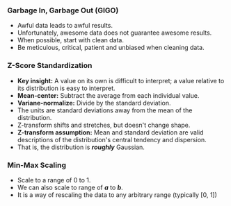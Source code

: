 ### Garbage In, Garbage Out (GIGO)

-   Awful data leads to awful results.
-   Unfortunately, awesome data does not guarantee awesome results.
-   When possible, start with clean data.
-   Be meticulous, critical, patient and unbiased when cleaning data.

### Z-Score Standardization

-   **Key insight:** A value on its own is difficult to interpret; a value relative to its distribution is easy to interpret.
-   **Mean-center:** Subtract the average from each individual value.
-   **Variane-normalize:** Divide by the standard deviation.
-   The units are standard deviations away from the mean of the distribution.
-   Z-transform shifts and stretches, but doesn't change shape.
-   **Z-transform assumption:** Mean and standard deviation are valid descriptions of the distribution's central tendency and dispersion.
-   That is, the distribution is **_roughly_** Gaussian.

### Min-Max Scaling

-   Scale to a range of 0 to 1.
-   We can also scale to range of **_a_** to **_b_**.
-   It is a way of rescaling the data to any arbitrary range (typically [0, 1])

